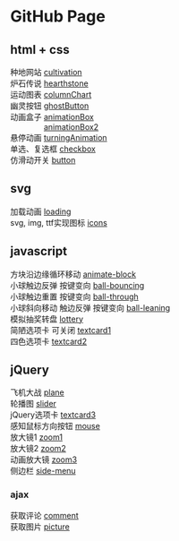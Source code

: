 # GitHub Page
## html + css
种地网站 [cultivation](https://yukiii8102.github.io/html+css/cultivation/)  
炉石传说 [hearthstone](https://yukiii8102.github.io/html+css/hearthstone/)  
运动图表 [columnChart](https://yukiii8102.github.io/html+css/columnchart/column-chart.html)  
幽灵按钮 [ghostButton](https://yukiii8102.github.io/html+css/practices/ghost_button.html)  
动画盒子 [animationBox](https://yukiii8102.github.io/html+css/practices/animationbox.html)  
&emsp;&emsp;&emsp;&emsp; [animationBox2](https://yukiii8102.github.io/html+css/practices/animationbox2.html)  
悬停动画 [turningAnimation](https://yukiii8102.github.io/html+css/practices/turningAnimation.html)  
单选、复选框 [checkbox](https://yukiii8102.github.io/html+css/practices/checkbox.html)  
仿滑动开关 [button](https://yukiii8102.github.io/html+css/practices/button.html)
## svg
加载动画 [loading](https://yukiii8102.github.io/svg/loading.html)  
svg, img, ttf实现图标 [icons](https://yukiii8102.github.io/svg/icons.html)
## javascript
方块沿边缘循环移动 [animate-block](https://yukiii8102.github.io/javascript/animate-block.html)  
小球触边反弹 按键变向 [ball-bouncing](https://yukiii8102.github.io/javascript/keypress1-bounce.html)  
小球触边重置 按键变向 [ball-through](https://yukiii8102.github.io/javascript/keypress2-through.html)  
小球斜向移动 触边反弹 按键变向 [ball-leaning](https://yukiii8102.github.io/javascript/keypress3-lean.html)  
模拟抽奖转盘 [lottery](https://yukiii8102.github.io/javascript/lottery.html)  
简陋选项卡 可关闭 [textcard1](https://yukiii8102.github.io/javascript/textcard1.html)  
四色选项卡 [textcard2](https://yukiii8102.github.io/javascript/textcard2.html)
## jQuery
飞机大战 [plane](https://yukiii8102.github.io/jQuery/plane/plane.html)  
轮播图 [slider](https://yukiii8102.github.io/jQuery/slider/slider.html)  
jQuery选项卡 [textcard3](https://yukiii8102.github.io/jQuery/jQcard.html)  
感知鼠标方向按钮 [mouse](https://yukiii8102.github.io/jQuery/mouse.html)  
放大镜1 [zoom1](https://yukiii8102.github.io/jQuery/zoom.html)  
放大镜2 [zoom2](https://yukiii8102.github.io/jQuery/zoom1.html)  
动画放大镜 [zoom3](https://yukiii8102.github.io/jQuery/zoomclip.html)  
侧边栏 [side-menu](https://yukiii8102.github.io/jQuery/side-menu.html)  
### ajax
获取评论 [comment](https://yukiii8102.github.io/jQuery/ajax/ajax1.html)  
获取图片 [picture](https://yukiii8102.github.io/jQuery/ajax/ajax2.html)